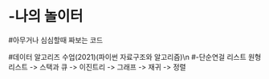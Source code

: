 # -나의 놀이터

#아무거나 심심할때 짜보는 코드

#데이터 알고리즈 수업(2021)(파이썬 자료구조와 알고리즘)\n
#-단순연걸 리스트 원형리스트 -> 스택과 큐 -> 이진트리 -> 그래프 -> 재귀 -> 정렬
